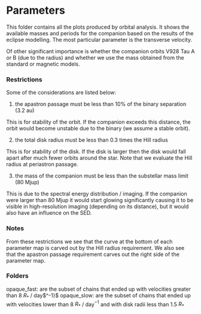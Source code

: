 # Parameters
This folder contains all the plots produced by orbital analysis. 
It shows the available masses and periods for the companion based on the results of the eclipse modelling.
The most particular parameter is the transverse velocity.

Of other significant importance is whether the companion orbits V928 Tau A or B (due to the radius) and whether we use the mass obtained from the standard or magnetic models.


### Restrictions

Some of the considerations are listed below:

1. the apastron passage must be less than 10% of the binary separation (3.2 au)

This is for stability of the orbit. 
If the companion exceeds this distance, the orbit would become unstable due to the binary (we assume a stable orbit).

2. the total disk radius must be less than 0.3 times the Hill radius

This is for stability of the disk.
If the disk is larger then the disk would fall apart after much fewer orbits around the star.
Note that we evaluate the Hill radius at periastron passage.

3. the mass of the companion must be less than the substellar mass limit (80 Mjup)

This is due to the spectral energy distribution / imaging.
If the companion were larger than 80 Mjup it would start glowing significantly causing it to be visible in high-resolution imaging (depending on its distance), but it would also have an influence on the SED.

### Notes

From these restrictions we see that the curve at the bottom of each parameter map is carved out by the Hill radius requirement.
We also see that the apastron passage requirement carves out the right side of the parameter map.

### Folders

opaque_fast: are the subset of chains that ended up with velocities greater than 8 $R_*$ / day$^-1}$
opaque_slow: are the subset of chains that ended up with velocities lower than 8 $R_*$ / day$^{-1}$ and with disk radii less than 1.5 $R_*$



